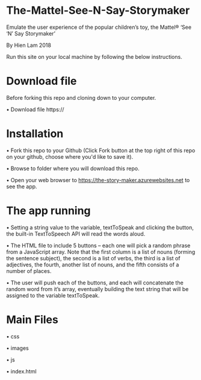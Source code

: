 # The-Mattel-See-N-Say-Storymaker
Emulate the user experience of the popular children’s toy, the Mattel® ‘See ‘N’ Say Storymaker’ 

By Hien Lam 2018

Run this site on your local machine by following the below instructions.

# Download file

Before forking this repo and cloning down to your computer.

•	Download file https://

# Installation

•	Fork this repo to your Github (Click Fork button at the top right of this repo on your github, choose where you'd like to save it).

•	Browse to folder where you will download this repo.

•	Open your web browser to https://the-story-maker.azurewebsites.net to see the app.

# The app running

•	Setting a string value to the variable, textToSpeak and clicking the button, the built-in TextToSpeech API will read the words aloud.

•	The HTML file to include 5 buttons – each one will pick a random phrase from a JavaScript array. Note that the first column is a list of nouns (forming the sentence subject), the second is a list of verbs, the third is a list of adjectives, the fourth, another list of nouns, and the fifth consists of a number of places.

•	The user will push each of the buttons, and each will concatenate the random word from it’s array, eventually building the text string that will be assigned to the variable textToSpeak.

# Main Files

•	css

•	images

•	js

•	index.html

